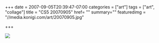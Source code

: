 +++
date = 2007-09-05T20:39:47-07:00
categories = ["art"]
tags = ["art", "collage"]
title = "CS5 20070905"
href= ""
summary=""
featuredimg = "//media.konigi.com/art/20070905.jpg"

+++

<img src="//media.konigi.com/art/20070905.jpg" />
